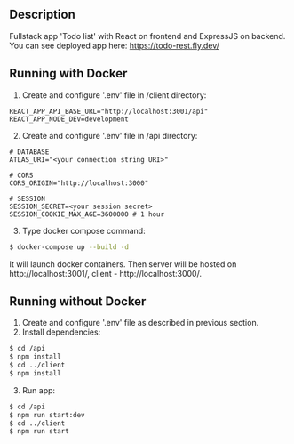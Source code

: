 ## Description

Fullstack app 'Todo list' with React on frontend and ExpressJS on backend. </br>
You can see deployed app here: https://todo-rest.fly.dev/

## Running with Docker
1. Create and configure '.env' file in /client directory:
```env
REACT_APP_API_BASE_URL="http://localhost:3001/api"
REACT_APP_NODE_DEV=development
```
2. Create and configure '.env' file in /api directory:
```env
# DATABASE
ATLAS_URI="<your connection string URI>"

# CORS
CORS_ORIGIN="http://localhost:3000"

# SESSION
SESSION_SECRET=<your session secret>
SESSION_COOKIE_MAX_AGE=3600000 # 1 hour
```
3. Type docker compose command:
```bash
$ docker-compose up --build -d
```
It will launch docker containers.
Then server will be hosted on http://localhost:3001/, client - http://localhost:3000/.

## Running without Docker

1. Create and configure '.env' file as described in previous section.
2. Install dependencies:
```bash
$ cd /api
$ npm install
$ cd ../client
$ npm install
```
3. Run app:
```bash
$ cd /api
$ npm run start:dev
$ cd ../client
$ npm run start
```